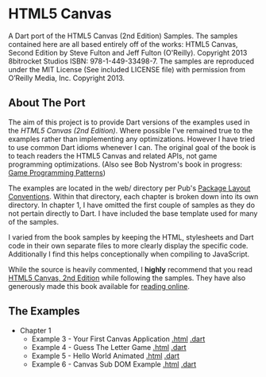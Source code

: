 HTML5 Canvas
============

A Dart port of the HTML5 Canvas (2nd Edition) Samples. The samples contained
here are all based entirely off of the works: HTML5 Canvas, Second Edition
by Steve Fulton and Jeff Fulton (O'Reilly). Copyright 2013 8bitrocket Studios
ISBN: 978-1-449-33498-7. The samples are reproduced under the MIT License
(See included LICENSE file) with permission from O’Reilly Media, Inc. 
Copyright 2013.

About The Port
--------------

The aim of this project is to provide Dart versions of the examples used in
the *HTML5 Canvas (2nd Edition)*. Where possible I've remained true to the
examples rather than implementing any optimizations. However I have tried to 
use common Dart idioms whenever I can. The original goal of the book is to
teach readers the HTML5 Canvas and related APIs, not game programming
optimizations.
(Also see Bob Nystrom's book in progress: [Game Programming Patterns](http://gameprogrammingpatterns.com/))

The examples are located in the web/ directory per Pub's 
[Package Layout Conventions](http://pub.dartlang.org/doc/package-layout.html).
Within that directory, each chapter is broken down into its own directory.
In chapter 1, I have omitted the first couple of samples as they do not 
pertain directly to Dart. I have included the base template used for many
of the samples.

I varied from the book samples by keeping the HTML, stylesheets and Dart code
in their own separate files to more clearly display the specific code.
Additionally I find this helps conceptionally when compiling to JavaScript.

While the source is heavily commented, I **highly** recommend that you read 
[HTML5 Canvas, 2nd Edition](http://shop.oreilly.com/product/0636920026266.do) while
following the samples. They have also generously made this book available for 
[reading online](http://chimera.labs.oreilly.com/books/1234000001654/index.html).

The Examples
------------
* Chapter 1
    * Example 3 - Your First Canvas Application [.html](https://github.com/butlermatt/dart_HTML5_Canvas/blob/master/web/ch1/ch1ex3.html)
[.dart](https://github.com/butlermatt/dart_HTML5_Canvas/blob/master/web/ch1/ch1ex3.dart)
    * Example 4 - Guess The Letter Game [.html](https://github.com/butlermatt/dart_HTML5_Canvas/blob/master/web/ch1/ch1ex4.html)
[.dart](https://github.com/butlermatt/dart_HTML5_Canvas/blob/master/web/ch1/ch1ex4.dart)
    * Example 5 - Hello World Animated [.html](https://github.com/butlermatt/dart_HTML5_Canvas/blob/master/web/ch1/ch1ex5.html)
[.dart](https://github.com/butlermatt/dart_HTML5_Canvas/blob/master/web/ch1/ch1ex5.dart)
    * Example 6 - Canvas Sub DOM Example [.html](https://github.com/butlermatt/dart_HTML5_Canvas/blob/master/web/ch1/ch1ex6.html)
[.dart](https://github.com/butlermatt/dart_HTML5_Canvas/blob/master/web/ch1/ch1ex6.html)
